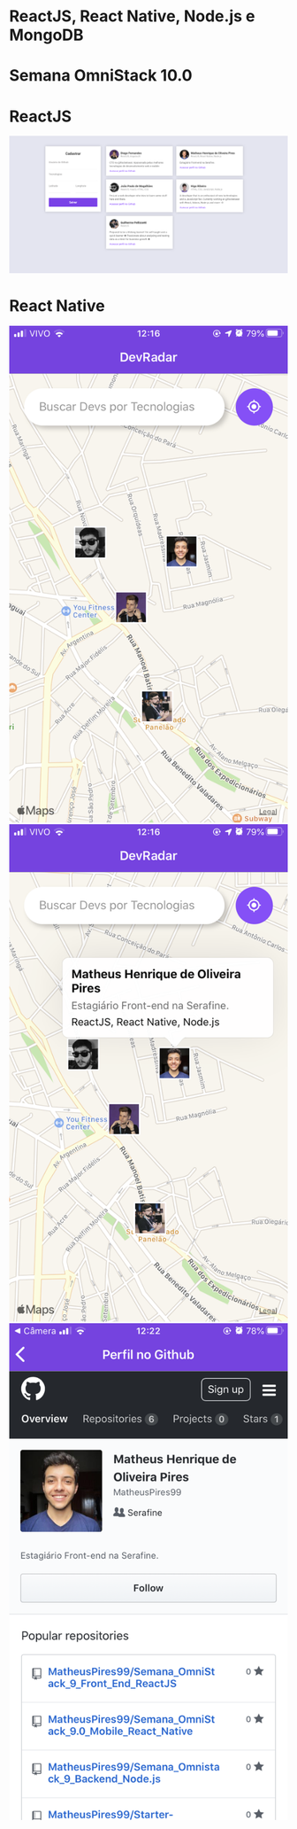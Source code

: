 # ReactJS, React Native, Node.js e MongoDB
# Semana OmniStack 10.0


# ReactJS 
![](ReactJS.png)

# React Native
![](ReactNative_1.png)
![](ReactNative_2.png)
![](ReactNative_3.png)
